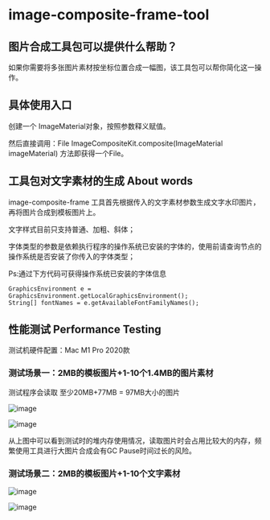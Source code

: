 # image-composite-frame-tool

## 图片合成工具包可以提供什么帮助？
如果你需要将多张图片素材按坐标位置合成一幅图，该工具包可以帮你简化这一操作。

## 具体使用入口

创建一个  ImageMaterial对象，按照参数释义赋值。

然后直接调用：File ImageCompositeKit.composite(ImageMaterial imageMaterial) 方法即获得一个File。

## 工具包对文字素材的生成 About words

image-composite-frame 工具首先根据传入的文字素材参数生成文字水印图片，再将图片合成到模板图片上。

文字样式目前只支持普通、加粗、斜体；

字体类型的参数是依赖执行程序的操作系统已安装的字体的，使用前请查询节点的操作系统是否安装了你传入的字体类型；

Ps:通过下方代码可获得操作系统已安装的字体信息

```
GraphicsEnvironment e = GraphicsEnvironment.getLocalGraphicsEnvironment();
String[] fontNames = e.getAvailableFontFamilyNames();
```

## 性能测试 Performance Testing

测试机硬件配置：Mac M1 Pro 2020款

### 测试场景一：2MB的模板图片+1-10个1.4MB的图片素材
测试程序会读取 至少20MB+77MB = 97MB大小的图片

![image](http://axin-soochow.oss-cn-hangzhou.aliyuncs.com/21-10/image2021-1-26_16-18-19.png)

![image](http://axin-soochow.oss-cn-hangzhou.aliyuncs.com/21-10/image2021-1-27_14-37-44.png)

从上图中可以看到测试时的堆内存使用情况，读取图片时会占用比较大的内存，频繁使用工具进行大图片合成会有GC Pause时间过长的风险。

### 测试场景二：2MB的模板图片+1-10个文字素材

![image](http://axin-soochow.oss-cn-hangzhou.aliyuncs.com/21-10/image2021-1-26_17-4-12.png)

![image](http://axin-soochow.oss-cn-hangzhou.aliyuncs.com/21-10/image2021-1-27_14-48-4.png)
